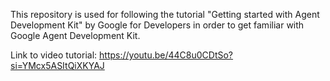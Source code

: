 This repository is used for following the tutorial "Getting started with Agent Development Kit" by Google for Developers in order to get familiar with Google Agent Development Kit.

Link to video tutorial: https://youtu.be/44C8u0CDtSo?si=YMcx5ASItQiXKYAJ
